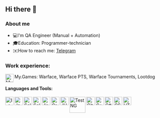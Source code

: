 
## Hi there 👋

### About me

- 💻I'm QA Engineer (Manual + Automation)
- 🎓Education: Programmer-technician
- ✉️How to reach me: [Telegram](https://t.me/MakeyStar)

### Work experience:

<img align="left" alt="My.Games" width="26px" src="https://my.games/hotbox/mygames/media/services/2c98dbd1f79444d2cd6416abd0f242e5.svg"> My.Games: Warface, Warface PTS, Warface Tournaments, Lootdog

#### Languages and Tools:

<img align="left" alt="Intelij_IDEA" width="26px" src="https://starchenkov.pro/qa-guru/img/skills/Intelij_IDEA.svg">
<img align="left" alt="Java" width="26px" src="https://starchenkov.pro/qa-guru/img/skills/Java.svg">
<img align="left" alt="Selenium" width="26px" src="https://starchenkov.pro/qa-guru/img/skills/Selenium.svg">
<img align="left" alt="Selenide" width="26px" src="https://starchenkov.pro/qa-guru/img/skills/Selenide.svg">
<img align="left" alt="Jira" width="26px" src="https://starchenkov.pro/qa-guru/img/skills/Jira.svg">
<img align="left" alt="Gradle" width="26px" src="https://starchenkov.pro/qa-guru/img/skills/Gradle.svg">
<img align="left" alt="JUnit5" width="26px" src="https://starchenkov.pro/qa-guru/img/skills/JUnit5.svg">
<img align="left" alt="TestNG" width="50px" src="https://blog.knoldus.com/wp-content/uploads/2020/01/TESTNG.png">
<img align="left" alt="Github" width="26px" src="https://starchenkov.pro/qa-guru/img/skills/Github.svg">
<img align="left" alt="С++" width="26px" src="https://clck.ru/orqQ6">
<img align="left" alt="C#" width="26px" src="https://clck.ru/ortBi">
<img align="left" alt="CSS" width="26px" src="https://clck.ru/ortz6">
<img align="left" alt="HTML" width="26px" src="https://clck.ru/YDYuS">

